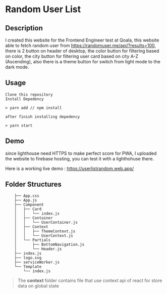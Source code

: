 # Random User List

## Description

I created this website for the Frontend Engineer test at Qoala, this website able to fetch random user from https://randomuser.me/api/?results=100, there is 2 button on header of desktop, the color button for filtering based on color, the city button for filtering user card based on city A-Z (Ascending), also there is a theme button for switch from light mode to the dark mode.

## Usage
```
Clone this repository
Install Depedency

> yarn add // npm install

after finish installing depedency

> yarn start
```

## Demo
since lighthouse need HTTPS to make perfect score for PWA, I uploaded the website to firebase hosting, you can test it with a lighthohuse there.

Here is a working live demo : https://userlistrandom.web.app/

  
## Folder Structures

```
    ├── App.css
    ├── App.js
    ├── Component
    │   ├── Card
    │   │   └── index.js
    │   ├── Container
    │   │   └── UserContainer.js
    │   ├── Context
    │   │   ├── ThemeContext.js
    │   │   └── UserContext.js
    │   └── Partials
    │       ├── BottomNavigation.js
    │       └── Header.js
    ├── index.js
    ├── logo.svg
    ├── serviceWorker.js
    └── Template
        └── index.js
```
>  The **context** folder contains file that use context api of react for store data on global state